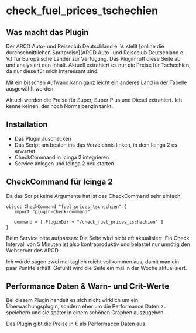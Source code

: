 check_fuel_prices_tschechien
============================

Was macht das Plugin
--------------------

Der ARCD Auto- und Reiseclub Deutschland e. V. stellt [online die durchschnittlichen Spritpreise](ARCD Auto- und Reiseclub Deutschland e. V.) für Europäische Länder zur Verfügung. Das Plugin ruft diese Seite ab und analysiert den Inhalt. Aktuell extrahiert es nur die Preise für Tschechien, da nur diese für mich interessant sind.

Mit ein bisschen Aufwand kann ganz leicht ein anderes Land in der Tabelle ausgewählt werden.

Aktuell werden die Preise für Super, Super Plus und Diesel extrahiert. Ich kenne keinen, der noch Normalbenzin tankt.

Installation
------------

* Das Plugin auschecken
* Das Script am besten ins das Verzeichnis linken, in dem Icinga 2 es erwartet
* CheckCommand in Icinga 2 integrieren
* Service anlegen und Icinga 2 neu starten

CheckCommand für Icinga 2
-------------------------

Da das Script keine Argumente hat ist das CheckCommand sehr einfach:

```
object CheckCommand "fuel_prices_tschechien" {
   import "plugin-check-command"

   command = [ PluginDir + "/check_fuel_prices_tschechien" ]
}
```

Beim Service bitte aufpassen: Die Seite wird nicht oft aktualisiert. Ein Check Intervall von 5 Minuten ist also kontraproduktiv und belastet nur unnötig den Webserver des ARCD.

Ich würde sagen zwei mal täglich reicht vollkommen aus, damit man ein paar Punkte erhält. Gefühlt wird die Seite ein mal in der Woche aktualisiert.

Performance Daten & Warn- und Crit-Werte
----------------------------------------

Bei diesem Plugin handelt es sich nicht wirklich um ein Überwachungsplugin, sondern eher um die Performance Daten zu speichern und sie später in einem schönen Graphen auszugeben.

Das Plugin gibt die Preise in € als Performacen Daten aus.
